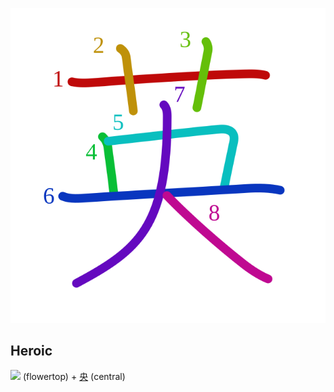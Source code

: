 ![82f1](Kanji/kanji-colorize/82f1.svg)
## Heroic
![](http://www.kanjidamage.com/assets/radsmall/flower-303d55c2aa8534ab3d1d8290588d7c1462971c974af29d9210696326646feb14.jpg) (flowertop) + [央](Kanji/kanji-dict/央.md) (central)